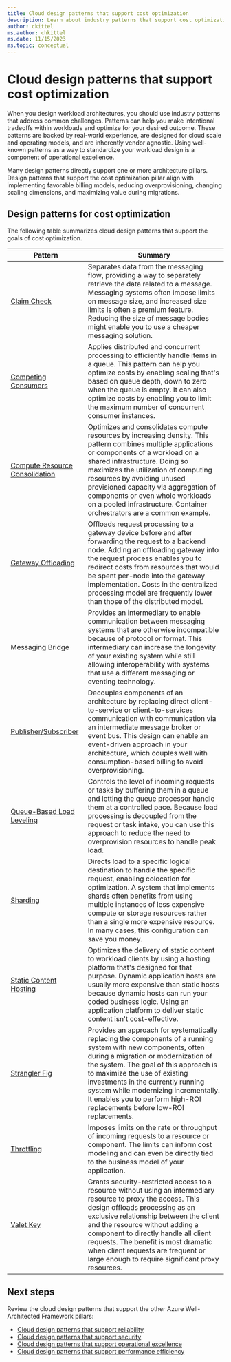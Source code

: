 ```yaml
---
title: Cloud design patterns that support cost optimization
description: Learn about industry patterns that support cost optimization and can help you address common challenges in cloud workloads.  
author: ckittel
ms.author: chkittel
ms.date: 11/15/2023
ms.topic: conceptual
---
```


# Cloud design patterns that support cost optimization

When you design workload architectures, you should use industry patterns that address common challenges. Patterns can help you make intentional tradeoffs within workloads and optimize for your desired outcome. These patterns are backed by real-world experience, are designed for cloud scale and operating models, and are inherently vendor agnostic. Using well-known patterns as a way to standardize your workload design is a component of operational excellence.

Many design patterns directly support one or more architecture pillars. Design patterns that support the cost optimization pillar align with implementing favorable billing models, reducing overprovisioning, changing scaling dimensions, and maximizing value during migrations.

## Design patterns for cost optimization

The following table summarizes cloud design patterns that support the goals of cost optimization.

|Pattern|Summary|
|-|-|
|[Claim Check](/azure/architecture/patterns/claim-check)|Separates data from the messaging flow, providing a way to separately retrieve the data related to a message. Messaging systems often impose limits on message size, and increased size limits is often a premium feature. Reducing the size of message bodies might enable you to use a cheaper messaging solution.|
|[Competing Consumers](/azure/architecture/patterns/competing-consumers)|Applies distributed and concurrent processing to efficiently handle items in a queue. This pattern can help you optimize costs by enabling scaling that's based on queue depth, down to zero when the queue is empty. It can also optimize costs by enabling you to limit the maximum number of concurrent consumer instances.|
|[Compute Resource Consolidation](/azure/architecture/patterns/compute-resource-consolidation)|Optimizes and consolidates compute resources by increasing density. This pattern combines multiple applications or components of a workload on a shared infrastructure. Doing so maximizes the utilization of computing resources by avoiding unused provisioned capacity via aggregation of components or even whole workloads on a pooled infrastructure. Container orchestrators are a common example.|
|[Gateway Offloading](/azure/architecture/patterns/gateway-offloading)|Offloads request processing to a gateway device before and after forwarding the request to a backend node. Adding an offloading gateway into the request process enables you to redirect costs from resources that would be spent per-node into the gateway implementation. Costs in the centralized processing model are frequently lower than those of the distributed model.|
|Messaging Bridge|Provides an intermediary to enable communication between messaging systems that are otherwise incompatible because of protocol or format. This intermediary can increase the longevity of your existing system while still allowing interoperability with systems that use a different messaging or eventing technology.|
|[Publisher/Subscriber](/azure/architecture/patterns/publisher-subscriber)|	Decouples components of an architecture by replacing direct client-to-service or client-to-services communication with communication via an intermediate message broker or event bus. This design can enable an event-driven approach in your architecture, which couples well with consumption-based billing to avoid overprovisioning.|
|[Queue-Based Load Leveling](/azure/architecture/patterns/queue-based-load-leveling)|Controls the level of incoming requests or tasks by buffering them in a queue and letting the queue processor handle them at a controlled pace. Because load processing is decoupled from the request or task intake, you can use this approach to reduce the need to overprovision resources to handle peak load.|
|[Sharding](/azure/architecture/patterns/sharding)|Directs load to a specific logical destination to handle the specific request, enabling colocation for optimization. A system that implements shards often benefits from using multiple instances of less expensive compute or storage resources rather than a single more expensive resource. In many cases, this configuration can save you money.|
|[Static Content Hosting](/azure/architecture/patterns/static-content-hosting)|Optimizes the delivery of static content to workload clients by using a hosting platform that's designed for that purpose. Dynamic application hosts are usually more expensive than static hosts because dynamic hosts can run your coded business logic. Using an application platform to deliver static content isn't cost-effective.|
|[Strangler Fig](/azure/architecture/patterns/strangler-fig)|Provides an approach for systematically replacing the components of a running system with new components, often during a migration or modernization of the system. The goal of this approach is to maximize the use of existing investments in the currently running system while modernizing incrementally. It enables you to perform high-ROI replacements before low-ROI replacements.|
|[Throttling](/azure/architecture/patterns/throttling)|Imposes limits on the rate or throughput of incoming requests to a resource or component. The limits can inform cost modeling and can even be directly tied to the business model of your application.|
|[Valet Key](/azure/architecture/patterns/valet-key)|Grants security-restricted access to a resource without using an intermediary resource to proxy the access. This design offloads processing as an exclusive relationship between the client and the resource without adding a component to directly handle all client requests. The benefit is most dramatic when client requests are frequent or large enough to require significant proxy resources.|

## Next steps

Review the cloud design patterns that support the other Azure Well-Architected Framework pillars:

- [Cloud design patterns that support reliability](../reliability/design-patterns.md)
- [Cloud design patterns that support security](../security/design-patterns.md)
- [Cloud design patterns that support operational excellence](../operational-excellence/design-patterns.md)
- [Cloud design patterns that support performance efficiency](../performance-efficiency/design-patterns.md)